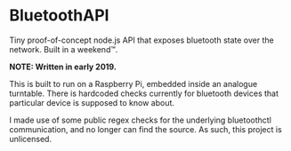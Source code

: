 # BluetoothAPI
 Tiny proof-of-concept node.js API that exposes bluetooth state over the network. Built in a weekend™.

**NOTE: Written in early 2019.**

This is built to run on a Raspberry Pi, embedded inside an analogue turntable. There is hardcoded checks currently for bluetooth devices that particular device is supposed to know about. 

I made use of some public regex checks for the underlying bluetoothctl communication, and no longer can find the source. As such, this project is unlicensed.

